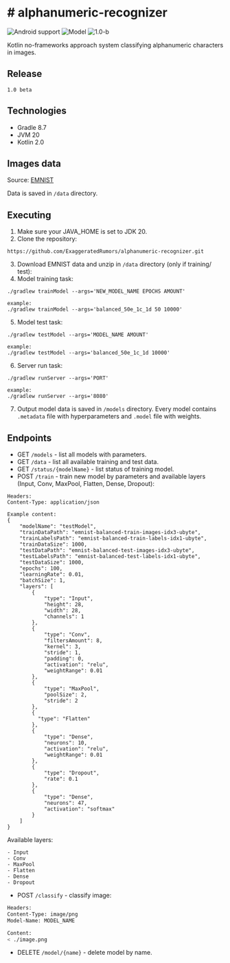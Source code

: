 # # alphanumeric-recognizer

![Android support](https://shields.io/badge/Kotlin-2.0-green) ![Model](https://shields.io/badge/JVM-20-purple) ![1.0-b](https://shields.io/badge/1.0b-blue)

Kotlin no-frameworks approach system classifying alphanumeric characters in images.


## Release

`
1.0 beta
`

## Technologies

- Gradle 8.7
- JVM 20
- Kotlin 2.0

## Images data

Source: <a href="https://www.kaggle.com/datasets/crawford/emnist/data">EMNIST</a>

Data is saved in `/data` directory.

## Executing

1. Make sure your JAVA_HOME is set to JDK 20.
2. Clone the repository:
```agsl
https://github.com/ExaggeratedRumors/alphanumeric-recognizer.git
```
3. Download EMNIST data and unzip in `/data` directory (only if training/ test):
4. Model training task:
```agsl
./gradlew trainModel --args='NEW_MODEL_NAME EPOCHS AMOUNT'

example:
./gradlew trainModel --args='balanced_50e_1c_1d 50 10000'
```
5. Model test task:
```agsl
./gradlew testModel --args='MODEL_NAME AMOUNT'

example:
./gradlew testModel --args='balanced_50e_1c_1d 10000'
```
6. Server run task:
```agsl
./gradlew runServer --args='PORT'

example:
./gradlew runServer --args='8080'
```
7. Output model data is saved in `/models` directory. Every model contains `.metadata` file with hyperparameters and `.model` file with weights.


## Endpoints

- GET `/models` - list all models with parameters.
- GET `/data` - list all available training and test data.
- GET `/status/{modelName}` - list status of training model.
- POST `/train` - train new model by parameters and available layers (Input, Conv, MaxPool, Flatten, Dense, Dropout):
```http
Headers:
Content-Type: application/json

Example content:
{
    "modelName": "testModel",
    "trainDataPath": "emnist-balanced-train-images-idx3-ubyte",
    "trainLabelsPath": "emnist-balanced-train-labels-idx1-ubyte",
    "trainDataSize": 1000,
    "testDataPath": "emnist-balanced-test-images-idx3-ubyte",
    "testLabelsPath": "emnist-balanced-test-labels-idx1-ubyte",
    "testDataSize": 1000,
    "epochs": 100,
    "learningRate": 0.01,
    "batchSize": 1,
    "layers": [
        {
            "type": "Input",
            "height": 28,
            "width": 28,
            "channels": 1
        },
        {
            "type": "Conv",
            "filtersAmount": 8,
            "kernel": 3,
            "stride": 1,
            "padding": 0,
            "activation": "relu",
            "weightRange": 0.01
        },
        {
            "type": "MaxPool",
            "poolSize": 2,
            "stride": 2
        },
        {
          "type": "Flatten"
        },
        {
            "type": "Dense",
            "neurons": 10,
            "activation": "relu",
            "weightRange": 0.01
        },
        {
            "type": "Dropout",
            "rate": 0.1
        },
        {
            "type": "Dense",
            "neurons": 47,
            "activation": "softmax"
        }
    ]
}
```
Available layers:
```agsl
- Input
- Conv
- MaxPool
- Flatten
- Dense
- Dropout

```

- POST `/classify` - classify image:
```bash
Headers:
Content-Type: image/png
Model-Name: MODEL_NAME

Content:
< ./image.png
```
- DELETE `/model/{name}` - delete model by name.
